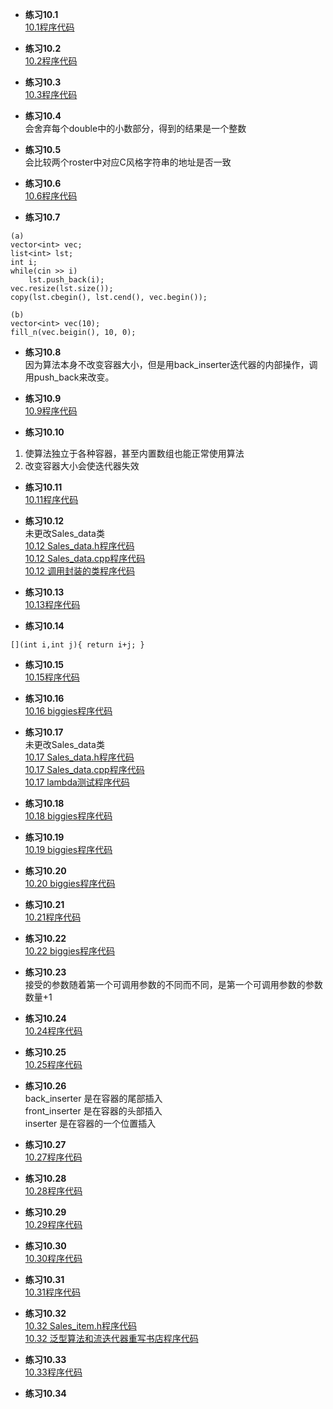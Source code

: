 * **练习10.1**  
[10.1程序代码](10.1.cpp)  

* **练习10.2**  
[10.2程序代码](10.2.cpp)  

* **练习10.3**  
[10.3程序代码](10.3.cpp)  

* **练习10.4**  
会舍弃每个double中的小数部分，得到的结果是一个整数

* **练习10.5**  
会比较两个roster中对应C风格字符串的地址是否一致  

* **练习10.6**  
[10.6程序代码](10.6.cpp)  

* **练习10.7**  
```
(a)
vector<int> vec;
list<int> lst;
int i;
while(cin >> i)
    lst.push_back(i);
vec.resize(lst.size());
copy(lst.cbegin(), lst.cend(), vec.begin());

(b)
vector<int> vec(10);
fill_n(vec.beigin(), 10, 0);
```

* **练习10.8**  
因为算法本身不改变容器大小，但是用back_inserter迭代器的内部操作，调用push_back来改变。

* **练习10.9**  
[10.9程序代码](10.9.cpp)  

* **练习10.10**  
1. 使算法独立于各种容器，甚至内置数组也能正常使用算法
2. 改变容器大小会使迭代器失效

* **练习10.11**  
[10.11程序代码](10.11.cpp)  

* **练习10.12**  
未更改Sales_data类  
[10.12 Sales_data.h程序代码](10.12/Sales_data.h)  
[10.12 Sales_data.cpp程序代码](10.12/Sales_data.cpp)  
[10.12 调用封装的类程序代码](10.12/main.cpp)  

* **练习10.13**  
[10.13程序代码](10.13.cpp)  

* **练习10.14**  
```
[](int i,int j){ return i+j; }
```

* **练习10.15**  
[10.15程序代码](10.15.cpp)  

* **练习10.16**  
[10.16 biggies程序代码](10.16.cpp)  

* **练习10.17**  
未更改Sales_data类  
[10.17 Sales_data.h程序代码](10.17/Sales_data.h)  
[10.17 Sales_data.cpp程序代码](10.17/Sales_data.cpp)  
[10.17 lambda测试程序代码](10.17/main.cpp)  

* **练习10.18**  
[10.18 biggies程序代码](10.18.cpp)  

* **练习10.19**  
[10.19 biggies程序代码](10.19.cpp)  

* **练习10.20**  
[10.20 biggies程序代码](10.20.cpp)  

* **练习10.21**  
[10.21程序代码](10.21.cpp)  

* **练习10.22**  
[10.22 biggies程序代码](10.22.cpp)  

* **练习10.23**  
接受的参数随着第一个可调用参数的不同而不同，是第一个可调用参数的参数数量+1

* **练习10.24**  
[10.24程序代码](10.24.cpp)  

* **练习10.25**  
[10.25程序代码](10.25.cpp)  

* **练习10.26**  
back_inserter 是在容器的尾部插入  
front_inserter 是在容器的头部插入  
inserter 是在容器的一个位置插入  

* **练习10.27**  
[10.27程序代码](10.27.cpp)  

* **练习10.28**  
[10.28程序代码](10.28.cpp)  

* **练习10.29**  
[10.29程序代码](10.29.cpp)  

* **练习10.30**  
[10.30程序代码](10.30.cpp)  

* **练习10.31**  
[10.31程序代码](10.31.cpp)  

* **练习10.32**  
[10.32 Sales_item.h程序代码](10.32/Sales_item.h)  
[10.32 泛型算法和流迭代器重写书店程序代码](10.32/main.cpp)  

* **练习10.33**  
[10.33程序代码](10.33.cpp)  

* **练习10.34**  


